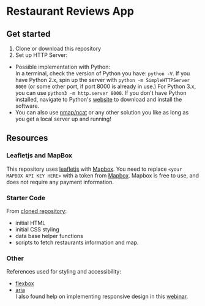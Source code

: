 # Restaurant Reviews App
## Get started

1. Clone or download this repository
2. Set up HTTP Server:
  - Possible implementation with Python:  
  In a terminal, check the version of Python you have: `python -V`. If you have Python 2.x, spin up the server with `python -m SimpleHTTPServer 8000` (or some other port, if port 8000 is already in use.) For Python 3.x, you can use `python3 -m http.server 8000`. If you don't have Python installed, navigate to Python's [website](https://www.python.org/) to download and install the software.
  - You can also use [nmap/ncat](https://nmap.org/ncat/guide/) or any other solution you like as long as you get a local server up and running!

## Resources
### Leafletjs and MapBox
This repository uses [leafletjs](https://leafletjs.com/) with [Mapbox](https://www.mapbox.com/). You need to replace `<your MAPBOX API KEY HERE>` with a token from [Mapbox](https://www.mapbox.com/). Mapbox is free to use, and does not require any payment information.  

### Starter Code
From [cloned repository](https://github.com/udacity/mws-restaurant-stage-1):
- initial HTML
- initial CSS styling
- data base helper functions
- scripts to fetch restaurants information and map.  

### Other
References used for styling and accessibility:
- [flexbox](https://css-tricks.com/snippets/css/a-guide-to-flexbox/)
- [aria](https://w3c.github.io/using-aria/)  
I also found help on implementing responsive design in this [webinar](https://www.youtube.com/watch?v=92dtrNU1GQc).
